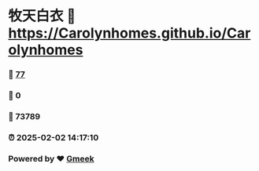 # 牧天白衣 :link: https://Carolynhomes.github.io/Carolynhomes 
### :page_facing_up: [77](https://Carolynhomes.github.io/Carolynhomes/tag.html) 
### :speech_balloon: 0 
### :hibiscus: 73789 
### :alarm_clock: 2025-02-02 14:17:10 
### Powered by :heart: [Gmeek](https://github.com/Meekdai/Gmeek)
